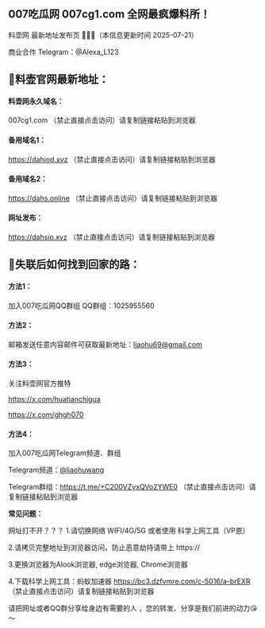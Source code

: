 ## 007吃瓜网 007cg1.com 全网最疯爆料所！

料壶网 最新地址发布页 🍵🍵🍵（本信息更新时间 2025-07-21）

商业合作 Telegram：@Alexa_L123

## 📌料壶官网最新地址：
#### 料壶网永久域名：
007cg1.com （禁止直接点击访问）请复制链接粘贴到浏览器

#### 备用域名1：
https://dahiod.xyz （禁止直接点击访问）请复制链接粘贴到浏览器

#### 备用域名2：
https://dahs.online （禁止直接点击访问）请复制链接粘贴到浏览器

#### 网址发布：
https://dahsio.xyz （禁止直接点击访问）请复制链接粘贴到浏览器

## 📱失联后如何找到回家的路：
#### 方法1：
加入007吃瓜网QQ群组
QQ群组：1025955560

#### 方法2：
邮箱发送任意内容邮件可获取最新地址：liaohu69@gmail.com

#### 方法3：
关注料壶网官方推特

https://x.com/huatianchigua

https://x.com/ghgh070

#### 方法4：
加入007吃瓜网Telegram频道、群组

Telegram频道：[@liaohuwang](https://t.me/liaohuwang
)

Telegram群组：https://t.me/+C200VZyxQVo2YWE0 （禁止直接点击访问）请复制链接粘贴到浏览器

**常见问题：**

网址打不开？？？
1.请切换网络 WIFI/4G/5G 或者使用 科学上网工具（VP恩）

2.请拷贝完整地址到浏览器访问，防止恶意劫持请带上 https://

3.更换浏览器为Alook浏览器, edge浏览器, Chrome浏览器

4.下载科学上网工具：蚂蚁加速器 https://bc3.dzfvmre.com/c-5016/a-brEXR （禁止直接点击访问）请复制链接粘贴到浏览器

请把网址或者QQ群分享给身边有需要的人 ，您的转发、分享是我们前进的动力😘～
